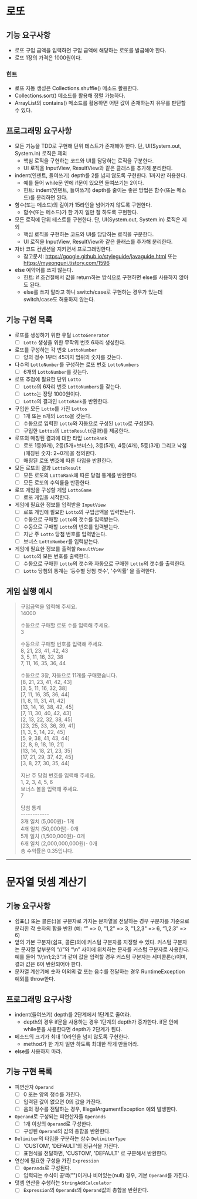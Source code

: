 # 로또

## 기능 요구사항

* 로또 구입 금액을 입력하면 구입 금액에 해당하는 로또를 발급해야 한다.
* 로또 1장의 가격은 1000원이다.

### 힌트

* 로또 자동 생성은 Collections.shuffle() 메소드 활용한다.
* Collections.sort() 메소드를 활용해 정렬 가능하다.
* ArrayList의 contains() 메소드를 활용하면 어떤 값이 존재하는지 유무를 판단할 수 있다.

## 프로그래밍 요구사항

* 모든 기능을 TDD로 구현해 단위 테스트가 존재해야 한다. 단, UI(System.out, System.in) 로직은 제외
    * 핵심 로직을 구현하는 코드와 UI를 담당하는 로직을 구분한다.
    * UI 로직을 InputView, ResultView와 같은 클래스를 추가해 분리한다.
* indent(인덴트, 들여쓰기) depth를 2를 넘지 않도록 구현한다. 1까지만 허용한다.
    * 예를 들어 while문 안에 if문이 있으면 들여쓰기는 2이다.
    * 힌트: indent(인덴트, 들여쓰기) depth를 줄이는 좋은 방법은 함수(또는 메소드)를 분리하면 된다.
* 함수(또는 메소드)의 길이가 15라인을 넘어가지 않도록 구현한다.
    * 함수(또는 메소드)가 한 가지 일만 잘 하도록 구현한다.
* 모든 로직에 단위 테스트를 구현한다. 단, UI(System.out, System.in) 로직은 제외
    * 핵심 로직을 구현하는 코드와 UI를 담당하는 로직을 구분한다.
    * UI 로직을 InputView, ResultView와 같은 클래스를 추가해 분리한다.
* 자바 코드 컨벤션을 지키면서 프로그래밍한다.
    * 참고문서: https://google.github.io/styleguide/javaguide.html 또는 https://myeonguni.tistory.com/1596
* else 예약어를 쓰지 않는다.
    * 힌트: if 조건절에서 값을 return하는 방식으로 구현하면 else를 사용하지 않아도 된다.
    * else를 쓰지 말라고 하니 switch/case로 구현하는 경우가 있는데 switch/case도 허용하지 않는다.

## 기능 구현 목록

* 로또를 생성하기 위한 유틸 `LottoGenerator`
    * [ ] `Lotto` 생성을 위한 무작위 번호 6자리 생성한다.
* 로또를 구성하는 각 번호 `LottoNumber`
    * [ ] 양의 정수 1부터 45까지 범위의 숫자를 갖는다.
* 다수의 `LottoNumber`를 구성하는 로또 번호 `LottoNumbers`
    * [ ] 6개의 `LottoNumber`를 갖는다.
* 로또 추첨에 필요한 단위 `Lotto`
    * [ ] `Lotto`의 6자리 번호 `LottoNumbers`를 갖는다.
    * [ ] `Lotto`는 장당 1000원이다.
    * [ ] `Lotto`의 결과인 `LottoRank`을 반환한다.
* 구입한 모든 `Lotto`를 가진 `Lottos`
    * [ ] 1개 또는 n개의 `Lotto`을 갖는다.
    * [ ] 수동으로 입력한 `Lotto`와 자동으로 구성된 `Lotto`로 구성된다.
    * [ ] 구입한 `Lottos`의 `LottoResult`(결과)를 제공한다.
* 로또의 매칭된 결과에 대한 타입 `LottoRank`
    * [ ] 로또 1등(6개), 2등(5개+보너스), 3등(5개), 4등(4개), 5등(3개) 그리고 낙첨(매칭된 숫자: 2~0개)을 정의한다.
    * [ ] 매칭된 로또 번호에 따른 타입을 반환한다.
* 모든 로또의 결과 `LottoResult`
    * [ ] 모든 로또의 `LottoRank`에 따른 당첨 통계를 반환한다.
    * [ ] 모든 로또의 수익률을 반환한다.
* 로또 게임을 구성할 게임 `LottoGame`
    * [ ] 로또 게임을 시작한다.
* 게임에 필요한 정보를 입력받을 `InputView`
    * [ ] 로또 게임에 필요한 `Lotto`의 구입금액을 입력받는다.
    * [ ] 수동으로 구매할 `Lotto`의 갯수를 입력받는다.
    * [ ] 수동으로 구매할 `Lotto`의 번호를 입력받는다.
    * [ ] 지난 주 `Lotto` 당첨 번호를 입력받는다.
    * [ ] 보너스 `LottoNumber`를 입력받는다.
* 게임에 필요한 정보를 출력할 `ResultView`
    * [ ] `Lotto`의 모든 번호를 출력한다.
    * [ ] 수동으로 구매한 `Lotto`의 갯수와 자동으로 구매한 `Lotto`의 갯수를 출력한다.
    * [ ] `Lotto` 당첨의 통계는 '등수별 당첨 갯수', '수익률' 을 출력한다.

## 게임 실행 예시

> 구입금액을 입력해 주세요.  
> 14000  
>
> 수동으로 구매할 로또 수를 입력해 주세요.  
> 3
>   
> 수동으로 구매할 번호를 입력해 주세요.    
> 8, 21, 23, 41, 42, 43  
> 3, 5, 11, 16, 32, 38  
> 7, 11, 16, 35, 36, 44  
>   
> 수동으로 3장, 자동으로 11개를 구매했습니다.  
> [8, 21, 23, 41, 42, 43]  
> [3, 5, 11, 16, 32, 38]  
> [7, 11, 16, 35, 36, 44]  
> [1, 8, 11, 31, 41, 42]  
> [13, 14, 16, 38, 42, 45]  
> [7, 11, 30, 40, 42, 43]  
> [2, 13, 22, 32, 38, 45]  
> [23, 25, 33, 36, 39, 41]  
> [1, 3, 5, 14, 22, 45]  
> [5, 9, 38, 41, 43, 44]  
> [2, 8, 9, 18, 19, 21]  
> [13, 14, 18, 21, 23, 35]  
> [17, 21, 29, 37, 42, 45]  
> [3, 8, 27, 30, 35, 44]
>
> 지난 주 당첨 번호를 입력해 주세요.  
> 1, 2, 3, 4, 5, 6  
> 보너스 볼을 입력해 주세요.  
> 7  
>
> 당첨 통계  
> &#45;&#45;&#45;&#45;&#45;&#45;&#45;&#45;&#45;&#45;&#45;&#45;  
> 3개 일치 (5,000원)- 1개  
> 4개 일치 (50,000원)- 0개  
> 5개 일치 (1,500,000원)- 0개  
> 6개 일치 (2,000,000,000원)- 0개  
> 총 수익률은 0.35입니다.

* * *

# 문자열 덧셈 계산기

## 기능 요구사항

* 쉼표(,) 또는 콜론(:)을 구분자로 가지는 문자열을 전달하는 경우 구분자를 기준으로 분리한 각 숫자의 합을 반환 (예: “” => 0, "1,2" => 3, "1,2,3"
  => 6, “1,2:3” => 6)
* 앞의 기본 구분자(쉼표, 콜론)외에 커스텀 구분자를 지정할 수 있다. 커스텀 구분자는 문자열 앞부분의 “//”와 “\n” 사이에 위치하는 문자를 커스텀 구분자로 사용한다. 예를 들어 “//;\n1;2;3”과 같이
  값을 입력할 경우 커스텀 구분자는 세미콜론(;)이며, 결과 값은 6이 반환되어야 한다.
* 문자열 계산기에 숫자 이외의 값 또는 음수를 전달하는 경우 RuntimeException 예외를 throw한다.

## 프로그래밍 요구사항

* indent(들여쓰기) depth를 2단계에서 1단계로 줄여라.
    * depth의 경우 if문을 사용하는 경우 1단계의 depth가 증가한다. if문 안에 while문을 사용한다면 depth가 2단계가 된다.
* 메소드의 크기가 최대 10라인을 넘지 않도록 구현한다.
    * method가 한 가지 일만 하도록 최대한 작게 만들어라.
* else를 사용하지 마라.

## 기능 구현 목록

* 피연산자 `Operand`
    * [ ] 0 또는 양의 정수를 가진다.
    * [ ] 입력된 값이 없으면 0의 값을 가진다.
    * [ ] 음의 정수를 전달하는 경우, IllegalArgumentException 예외 발생한다.
* `Operand`로 구성되는 피연산자들 `Operands`
    * [ ] 1개 이상의 `Operand`로 구성한다.
    * [ ] 구성된 `Operand`의 값의 총합을 반환한다.
* `Delimiter`의 타입을 구분하는 상수 `DelimiterType`
    * [ ] 'CUSTOM', 'DEFAULT'의 정규식을 가진다.
    * [ ] 표현식을 전달하면, 'CUSTOM', 'DEFAULT' 로 구분해서 반환한다.
* 연산에 필요한 구성을 가진 `Expression`
    * [ ] `Operands`로 구성된다.
    * [ ] 입력되는 수식이 공백("")이거나 비어있는(null) 경우, 기본 `Operand`를 가진다.
* 덧셈 연산을 수행하는 `StringAddCalculator`
    * [ ] `Expression`의 `Operands`의 `Operand`값의 총합을 반환한다.